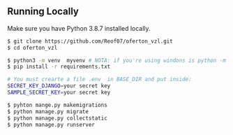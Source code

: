 ## Running Locally
Make sure you have Python 3.8.7 installed locally. 

```sh
$ git clone https://github.com/Reof07/oferton_vzl.git
$ cd oferton_vzl

$ python3 -m venv  myvenv # NOTA: if you're using windons is python -m ....
$ pip install -r requirements.txt

# You must crearte a file .env  in BASE_DIR and put inside: 
SECRET_KEY_DJANGO=your secret key
SAMPLE_SECRET_KEY=your secret key

$ pyhton mange.py makemigrations
$ python manage.py migrate
$ python manage.py collectstatic
$ python manage.py runserver
```